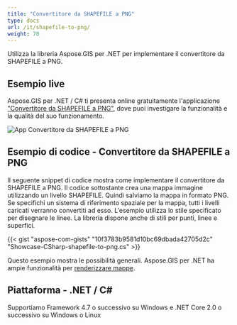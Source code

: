 ```yaml
---
title: "Convertitore da SHAPEFILE a PNG"
type: docs
url: /it/shapefile-to-png/
weight: 70
---
```


Utilizza la libreria Aspose.GIS per .NET per implementare il convertitore da SHAPEFILE a PNG.

## **Esempio live**

Aspose.GIS per .NET / C# ti presenta online gratuitamente l'applicazione ["Convertitore da SHAPEFILE a PNG"](https://products.aspose.app/gis/viewer/shapefile-to-png), dove puoi investigare la funzionalità e la qualità del suo funzionamento.

![App Convertitore da SHAPEFILE a PNG](viewer.png)

## **Esempio di codice - Convertitore da SHAPEFILE a PNG**

Il seguente snippet di codice mostra come implementare il convertitore da SHAPEFILE a PNG. Il codice sottostante crea una mappa immagine utilizzando un livello SHAPEFILE. Quindi salviamo la mappa in formato PNG. Se specifichi un sistema di riferimento spaziale per la mappa, tutti i livelli caricati verranno convertiti ad esso.
L'esempio utilizza lo stile specificato per disegnare le linee. La libreria dispone anche di stili per punti, linee e superfici.

{{< gist "aspose-com-gists" "10f3783b9581d10bc69dbada42705d2c" "Showcase-CSharp-shapefile-to-png.cs" >}}

Questo esempio mostra le possibilità generali. Aspose.GIS per .NET ha ampie funzionalità per [renderizzare mappe](https://docs.aspose.com/gis/net/map-rendering/).

## **Piattaforma - .NET / C#**

Supportiamo Framework 4.7 o successivo su Windows e .NET Core 2.0 o successivo su Windows o Linux
